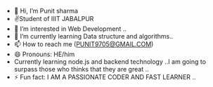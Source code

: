 - 👋 Hi, I’m Punit sharma
- ✌️Student of IIIT JABALPUR
- 👀 I’m interested in Web Development ..
- 🌱 I’m currently learning Data structure and algorithms..
- 📫 How to reach me (PUNIT9705@GMAIL.COM)
- 😄 Pronouns: HE/him
- Currently learning node.js and backend technology ..I am going to surpass those who thinks that they are great ..
- ⚡ Fun fact: I AM A PASSIONATE CODER AND  FAST LEARNER ..

<!---
punitsharma32112/punitsharma32112 is a ✨ special ✨ repository because its `README.md` (this file) appears on your GitHub profile.
You can click the Preview link to take a look at your changes.
--->
